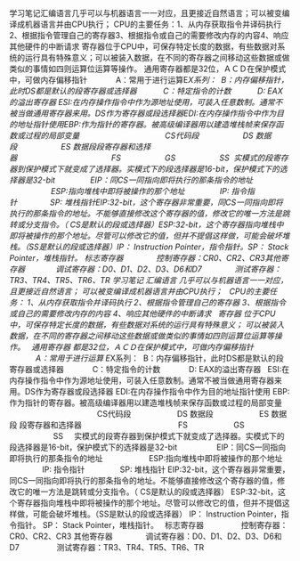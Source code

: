 学习笔记汇编语言几乎可以与机器语言一一对应，且更接近自然语言；可以被变编译成机器语言并由CPU执行； CPU的主要任务：1、从内存获取指令并译码执行2、根据指令管理自己的寄存器3、根据指令或自己的需要修改内存的内容4、响应其他硬件的中断请求 寄存器位于CPU中，可保存特定长度的数据，有些数据对系统的运行具有特殊意义；可以被装入数据，在不同的寄存器之间移动这些数据或做类似的事情如四则运算位运算等操作。 通用寄存器都是32位，ＡＣＤ在保护模式中，可做内存偏移指针             A：常用于进行运算E*X系列：  B：内存偏移指针，此时DS都是默认的段寄存器或选择器            C：特定指令的计数            D: EAX的溢出寄存器 ESI:在内存操作指令中作为源地址使用，可装入任意数制。通常不被当做通用寄存器来用。DS作为寄存器或段选择器EDI:在内存操作指令中作为目的地址指针使用EBP:作为指针的寄存器。被高级编译器用以建造堆栈帧来保存函数或过程的局部变量                                       CS代码段                    DS 数据段                    ES 数据段段寄存器和选择器                                           FS                    GS                    SS  实模式的段寄存器到保护模式下就变成了选择器。实模式下的段选择器是16-bit，保护模式下的选择器是32-bit                EIP：同CS一同指向即将执行的那条指令的地址                    ESP:指向堆栈中即将被操作的那个地址                IP: 指令指针               SP: 堆栈指针EIP:32-bit，这个寄存器非常重要，同CS一同指向即将执行的那条指令的地址。不能够直接修改这个寄存器的值，修改它的唯一方法是跳转或分支指令。（ CS是默认的段或选择器）ESP:32-bit，这个寄存器指向堆栈中即将被操作的那个地址。尽管可以修改它的值，但并不提倡这样做，可能会破坏堆栈。（SS是默认的段或选择器）IP： Instruction Pointer，指令指针。SP： Stack Pointer，堆栈指针。 标志寄存器               控制寄存器：CR0、CR2、CR3其他寄存器              调试寄存器：D0、D1、D2、D3、D6和D7               测试寄存器：TR3、TR4、TR5、TR6、TR 学习笔记
汇编语言
几乎可以与机器语言一一对应，且更接近自然语言；
可以被变编译成机器语言并由CPU执行；
 
CPU的主要任务：
1、从内存获取指令并译码执行
2、根据指令管理自己的寄存器
3、根据指令或自己的需要修改内存的内容
4、响应其他硬件的中断请求
 
寄存器
位于CPU中，可保存特定长度的数据，有些数据对系统的运行具有特殊意义；
可以被装入数据，在不同的寄存器之间移动这些数据或做类似的事情如四则运算位运算等操作。
 
通用寄存器
都是32位，ＡＣＤ在保护模式中，可做内存偏移指针
 
            A：常用于进行运算
E*X系列：  B：内存偏移指针，此时DS都是默认的段寄存器或选择器
            C：特定指令的计数
            D: EAX的溢出寄存器
 
ESI:在内存操作指令中作为源地址使用，可装入任意数制。通常不被当做通用寄存器来用。DS作为寄存器或段选择器
EDI:在内存操作指令中作为目的地址指针使用
EBP:作为指针的寄存器。被高级编译器用以建造堆栈帧来保存函数或过程的局部变量
                   
                    CS代码段
                    DS 数据段
                    ES 数据段
段寄存器和选择器                       
                    FS
                    GS
                    SS
 
 
实模式的段寄存器到保护模式下就变成了选择器。实模式下的段选择器是16-bit，保护模式下的选择器是32-bit
 
               EIP：同CS一同指向即将执行的那条指令的地址     
               ESP:指向堆栈中即将被操作的那个地址
 
               IP: 指令指针
               SP: 堆栈指针
EIP:32-bit，这个寄存器非常重要，同CS一同指向即将执行的那条指令的地址。不能够直接修改这个寄存器的值，修改它的唯一方法是跳转或分支指令。（ CS是默认的段或选择器）
ESP:32-bit，这个寄存器指向堆栈中即将被操作的那个地址。尽管可以修改它的值，但并不提倡这样做，可能会破坏堆栈。（SS是默认的段或选择器）
IP： Instruction Pointer，指令指针。
SP： Stack Pointer，堆栈指针。
 
标志寄存器
 
              控制寄存器：CR0、CR2、CR3
其他寄存器
              调试寄存器：D0、D1、D2、D3、D6和D7
 
              测试寄存器：TR3、TR4、TR5、TR6、TR
 
